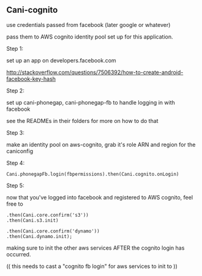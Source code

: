 Cani-cognito
------------

use credentials passed from facebook (later google or whatever)

pass them to AWS cognito identity pool set up for this application.

Step 1:

set up an app on developers.facebook.com

http://stackoverflow.com/questions/7506392/how-to-create-android-facebook-key-hash

Step 2:

set up cani-phonegap, cani-phonegap-fb to handle logging in with facebook

see the READMEs in their folders for more on how to do that

Step 3:

make an identity pool on aws-cognito, grab it's role ARN and region for the caniconfig

Step 4:

    Cani.phonegapFb.login(fbpermissions).then(Cani.cognito.onLogin)

Step 5:

now that you've logged into facebook and registered to AWS cognito, feel free to

    .then(Cani.core.confirm('s3'))
    .then(Cani.s3.init)
    
    .then(Cani.core.confirm('dynamo'))
    .then(Cani.dynamo.init);

making sure to init the other aws services AFTER the cognito login has occurred.


(( this needs to cast a "cognito fb login" for aws services to init to ))